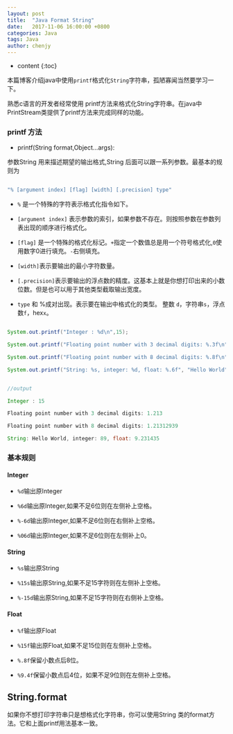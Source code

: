 ```yaml
---
layout: post
title:  "Java Format String"
date:   2017-11-06 16:00:00 +0800
categories: Java 
tags: Java 
author: chenjy
---
```




* content
{:toc}


本篇博客介绍java中使用`printf`格式化`String`字符串，孤陋寡闻当然要学习一下。




熟悉c语言的开发者经常使用 printf方法来格式化String字符串。在java中PrintStream类提供了printf方法来完成同样的功能。


### printf 方法

* printf(String format,Object...args):

参数String 用来描述期望的输出格式,String 后面可以跟一系列参数。最基本的规则为

```java

"% [argument index] [flag] [width] [.precision] type"

```

* `%` 是一个特殊的字符表示格式化指令如下。

* `[argument index]` 表示参数的索引，如果参数不存在。则按照参数在参数列表出现的顺序进行格式化。

* `[flag]` 是一个特殊的格式化标记。`+`指定一个数值总是用一个符号格式化,`0`使用数字0进行填充。`-`右侧填充。

* `[width]`表示要输出的最小字符数量。

* `[.precision]`表示要输出的浮点数的精度。这基本上就是你想打印出来的小数位数。但是也可以用于其他类型截取输出宽度。

* `type` 和 %成对出现。表示要在输出中格式化的类型。 整数 `d`，字符串`s`，浮点数`f`，hex`x`。

```java

System.out.printf("Integer : %d\n",15);

System.out.printf("Floating point number with 3 decimal digits: %.3f\n",1.21312939123);

System.out.printf("Floating point number with 8 decimal digits: %.8f\n",1.21312939123);

System.out.printf("String: %s, integer: %d, float: %.6f", "Hello World",89,9.231435);


//output

Integer : 15

Floating point number with 3 decimal digits: 1.213

Floating point number with 8 decimal digits: 1.21312939

String: Hello World, integer: 89, float: 9.231435

```

### 基本规则

#### Integer

* `%d`输出原Integer

* `%6d`输出原Integer,如果不足6位则在左侧补上空格。

* `%-6d`输出原Integer,如果不足6位则在右侧补上空格。

* `%06d`输出原Integer,如果不足6位则在左侧补上0。

#### String 

* `%s`输出原String

* `%15s`输出原String,如果不足15字符则在左侧补上空格。

* `%-15d`输出原String,如果不足15字符则在右侧补上空格。


#### Float

* `%f`输出原Float

* `%15f`输出原Float,如果不足15位则在左侧补上空格。

* `%.8f`保留小数点后8位。

* `%9.4f`保留小数点后4位，如果不足9位则在左侧补上空格。

## String.format

如果你不想打印字符串只是想格式化字符串，你可以使用String 类的format方法。它和上面printf用法基本一致。











